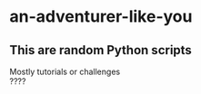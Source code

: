 # an-adventurer-like-you
## This are random Python scripts
Mostly tutorials or challenges     
????

